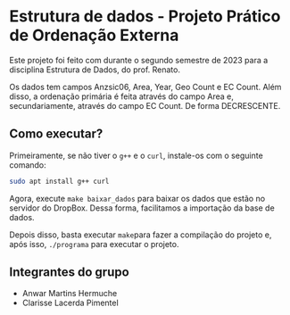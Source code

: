 # Estrutura de dados - Projeto Prático de Ordenação Externa

Este projeto foi feito com durante o segundo semestre de 2023 para a disciplina Estrutura de Dados, do prof. Renato.

Os dados tem campos Anzsic06, Area, Year, Geo Count e EC Count. Além disso, a ordenação primária é feita através do campo Area e, secundariamente, através do campo EC Count. De forma DECRESCENTE.

## Como executar?
Primeiramente, se não tiver o `g++` e o `curl`, instale-os com o seguinte comando:
```bash
sudo apt install g++ curl
```

Agora, execute `make baixar_dados` para baixar os dados que estão no servidor do DropBox. Dessa forma, facilitamos a importação da base de dados.

Depois disso, basta executar `make`para fazer a compilação do projeto e, após isso, `./programa` para executar o projeto.

## Integrantes do grupo
- Anwar Martins Hermuche
- Clarisse Lacerda Pimentel
